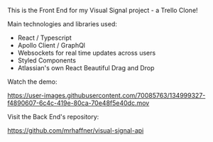 This is the Front End for my Visual Signal project - a Trello Clone!

Main technologies and libraries used:
* React / Typescript
* Apollo Client / GraphQl 
* Websockets for real time updates across users
* Styled Components
* Atlassian's own React Beautiful Drag and Drop

Watch the demo:

https://user-images.githubusercontent.com/70085763/134999327-f4890607-6c4c-419e-80ca-70e48f5e40dc.mov


Visit the Back End's repository: 

https://github.com/mrhaffner/visual-signal-api
